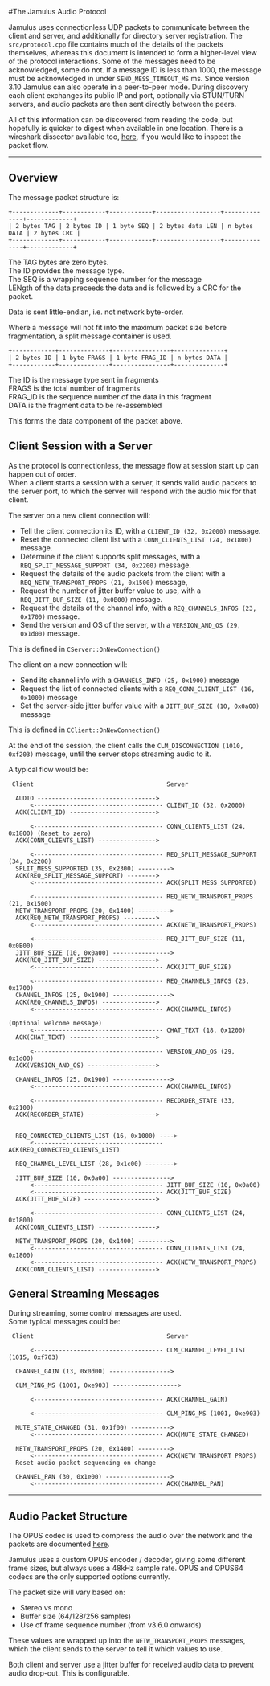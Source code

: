 #The Jamulus Audio Protocol

Jamulus uses connectionless UDP packets to communicate between the client and server, and additionally for directory server registration. The `src/protocol.cpp` file contains much of the details of the packets themselves, whereas this document is intended to form a higher-level view of the protocol interactions.
Some of the messages need to be acknowledged, some do not. If a message ID is less than 1000, the message must be acknowledged in under `SEND_MESS_TIMEOUT_MS` ms.
Since version 3.10 Jamulus can also operate in a peer-to-peer mode. During discovery each client exchanges its public IP and port, optionally via STUN/TURN servers, and audio packets are then sent directly between the peers.

All of this information can be discovered from reading the code, but hopefully is quicker to digest when available in one location. There is a wireshark dissector available too, [here](https://github.com/softins/jamulus-wireshark), if you would like to inspect the packet flow.

---

## Overview

The message packet structure is:

```
+-------------+------------+------------+------------------+--------------+-------------+
| 2 bytes TAG | 2 bytes ID | 1 byte SEQ | 2 bytes data LEN | n bytes DATA | 2 bytes CRC |
+-------------+------------+------------+------------------+--------------+-------------+
```

The TAG bytes are zero bytes.  
The ID provides the message type.  
The SEQ is a wrapping sequence number for the message  
LENgth of the data preceeds the data and is followed by a CRC for the packet.

Data is sent little-endian, i.e. not network byte-order.

Where a message will not fit into the maximum packet size before fragmentation, a split message container is used.

```
+------------+--------------+----------------+--------------+
| 2 bytes ID | 1 byte FRAGS | 1 byte FRAG_ID | n bytes DATA |
+------------+--------------+----------------+--------------+
```

The ID is the message type sent in fragments  
FRAGS is the total number of fragments  
FRAG_ID is the sequence number of the data in this fragment  
DATA is the fragment data to be re-assembled

This forms the data component of the packet above.

## Client Session with a Server

As the protocol is connectionless, the message flow at session start up can happen out of order.  
When a client starts a session with a server, it sends valid audio packets to the server port, to which the server will respond with the audio mix for that client.

The server on a new client connection will:

- Tell the client connection its ID, with a `CLIENT_ID (32, 0x2000)` message.
- Reset the connected client list with a `CONN_CLIENTS_LIST (24, 0x1800)` message.
- Determine if the client supports split messages, with a `REQ_SPLIT_MESSAGE_SUPPORT (34, 0x2200)` message.
- Request the details of the audio packets from the client with a `REQ_NETW_TRANSPORT_PROPS (21, 0x1500)` message,
- Request the number of jitter buffer value to use, with a `REQ_JITT_BUF_SIZE (11, 0x0B00)` message.
- Request the details of the channel info, with a `REQ_CHANNELS_INFOS (23, 0x1700)` message.
- Send the version and OS of the server, with a `VERSION_AND_OS (29, 0x1d00)` message.

This is defined in `CServer::OnNewConnection()`

The client on a new connection will:

- Send its channel info with a `CHANNELS_INFO (25, 0x1900)` message
- Request the list of connected clients with a `REQ_CONN_CLIENT_LIST (16, 0x1000)` message
- Set the server-side jitter buffer value with a `JITT_BUF_SIZE (10, 0x0a00)` message

This is defined in `CClient::OnNewConnection()`

At the end of the session, the client calls the `CLM_DISCONNECTION (1010, 0xf203)` message, until the server stops streaming audio to it.

A typical flow would be:

```
 Client                                     Server

  AUDIO --------------------------------->
      <------------------------------------ CLIENT_ID (32, 0x2000)
  ACK(CLIENT_ID) ------------------------>

      <------------------------------------ CONN_CLIENTS_LIST (24, 0x1800) (Reset to zero)
  ACK(CONN_CLIENTS_LIST) ---------------->

      <------------------------------------ REQ_SPLIT_MESSAGE_SUPPORT (34, 0x2200)
  SPLIT_MESS_SUPPORTED (35, 0x2300) --------->
  ACK(REQ_SPLIT_MESSAGE_SUPPORT) -------->
      <------------------------------------ ACK(SPLIT_MESS_SUPPORTED)

      <------------------------------------ REQ_NETW_TRANSPORT_PROPS (21, 0x1500)
  NETW_TRANSPORT_PROPS (20, 0x1400) --------->
  ACK(REQ_NETW_TRANSPORT_PROPS) --------->
      <------------------------------------ ACK(NETW_TRANSPORT_PROPS)

      <------------------------------------ REQ_JITT_BUF_SIZE (11, 0x0B00)
  JITT_BUF_SIZE (10, 0x0a00) ---------------->
  ACK(REQ_JITT_BUF_SIZE) ---------------->
      <------------------------------------ ACK(JITT_BUF_SIZE)

      <------------------------------------ REQ_CHANNELS_INFOS (23, 0x1700)
  CHANNEL_INFOS (25, 0x1900) ---------------->
  ACK(REQ_CHANNELS_INFOS) --------------->
      <------------------------------------ ACK(CHANNEL_INFOS)

(Optional welcome message)
      <------------------------------------ CHAT_TEXT (18, 0x1200)
  ACK(CHAT_TEXT) ------------------------>

      <------------------------------------ VERSION_AND_OS (29, 0x1d00)
  ACK(VERSION_AND_OS) ------------------->

  CHANNEL_INFOS (25, 0x1900) ---------------->
      <------------------------------------ ACK(CHANNEL_INFOS)

      <------------------------------------ RECORDER_STATE (33, 0x2100)
  ACK(RECORDER_STATE) ------------------->


  REQ_CONNECTED_CLIENTS_LIST (16, 0x1000) ---->
      <------------------------------------ ACK(REQ_CONNECTED_CLIENTS_LIST)

  REQ_CHANNEL_LEVEL_LIST (28, 0x1c00) -------->

  JITT_BUF_SIZE (10, 0x0a00) ---------------->
      <------------------------------------ JITT_BUF_SIZE (10, 0x0a00)
      <------------------------------------ ACK(JITT_BUF_SIZE)
  ACK(JITT_BUF_SIZE) -------------------->

      <------------------------------------ CONN_CLIENTS_LIST (24, 0x1800)
  ACK(CONN_CLIENTS_LIST) ---------------->

  NETW_TRANSPORT_PROPS (20, 0x1400) --------->
      <------------------------------------ CONN_CLIENTS_LIST (24, 0x1800)
      <------------------------------------ ACK(NETW_TRANSPORT_PROPS)
  ACK(CONN_CLIENTS_LIST) ---------------->
```

## General Streaming Messages

During streaming, some control messages are used.  
Some typical messages could be:

```
 Client                                     Server

      <------------------------------------ CLM_CHANNEL_LEVEL_LIST (1015, 0xf703)

  CHANNEL_GAIN (13, 0x0d00) ----------------->

  CLM_PING_MS (1001, 0xe903) ------------------>

      <------------------------------------ ACK(CHANNEL_GAIN)

      <------------------------------------ CLM_PING_MS (1001, 0xe903)

  MUTE_STATE_CHANGED (31, 0x1f00) ----------->
      <------------------------------------ ACK(MUTE_STATE_CHANGED)

  NETW_TRANSPORT_PROPS (20, 0x1400) --------->
      <------------------------------------ ACK(NETW_TRANSPORT_PROPS) - Reset audio packet sequencing on change

  CHANNEL_PAN (30, 0x1e00) ------------------>
      <------------------------------------ ACK(CHANNEL_PAN)
```

---

## Audio Packet Structure

The OPUS codec is used to compress the audio over the network and the packets are documented [here](https://datatracker.ietf.org/doc/html/rfc6716).

Jamulus uses a custom OPUS encoder / decoder, giving some different frame sizes, but always uses a 48kHz sample rate. OPUS and OPUS64 codecs are the only supported options currently.

The packet size will vary based on:

- Stereo vs mono
- Buffer size (64/128/256 samples)
- Use of frame sequence number (from v3.6.0 onwards)

These values are wrapped up into the `NETW_TRANSPORT_PROPS` messages, which the client sends to the server to tell it which values to use.

Both client and server use a jitter buffer for received audio data to prevent audio drop-out. This is configurable.
